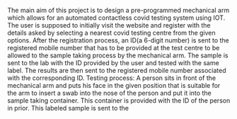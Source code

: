 The main aim of this project is to design a pre-programmed mechanical arm which allows for an automated contactless covid testing system using IOT.
The user is supposed to initially visit the website and register with the details asked by selecting a nearest covid testing centre from the given options. After the registration process, an ID(a 6-digit number) is sent to the registered mobile number that has to be provided at the test centre to be allowed to the sample taking process by the mechanical arm. The sample is sent to the lab with the ID provided by the user and tested with the same label. The results are then sent to the registered mobile number associated with the corresponding ID.
Testing process: A person sits in front of the mechanical arm and puts his face in the given position that is suitable for the arm to insert a swab into the nose of the person and put it into the sample taking container. This container is provided with the ID of the person in prior. This labeled sample is sent to the 
